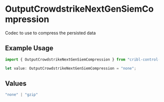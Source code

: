 # OutputCrowdstrikeNextGenSiemCompression

Codec to use to compress the persisted data

## Example Usage

```typescript
import { OutputCrowdstrikeNextGenSiemCompression } from "cribl-control-plane/models";

let value: OutputCrowdstrikeNextGenSiemCompression = "none";
```

## Values

```typescript
"none" | "gzip"
```